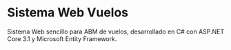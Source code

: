 # Sistema Web Vuelos

Sistema Web sencillo para ABM de vuelos, desarrollado en C# con ASP.NET Core 3.1 y Microsoft Entity Framework.
